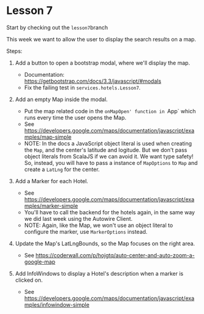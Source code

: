 # Lesson 7

Start by checking out the `lesson7`branch

This week we want to allow the user to display the search results on a map.
  
Steps:

1. Add a button to open a bootstrap modal, where we'll display the map. 
    * Documentation: https://getbootstrap.com/docs/3.3/javascript/#modals
    * Fix the failing test in `services.hotels.Lesson7`.  

2. Add an empty Map inside the modal.
    * Put the map related code in the `onMapOpen' function in `App` which runs every time the user opens the Map.
    * See https://developers.google.com/maps/documentation/javascript/examples/map-simple
    * NOTE: In the docs a JavaScript object literal is used when creating the `Map`, and the center's latitude and logitude.
      But we don't pass object literals from ScalaJS if we can avoid it. We want type safety! 
      So, instead, you will have to pass a instance of `MapOptions` to `Map` and create a `LatLng` for the center.

3. Add a Marker for each Hotel. 
    * See https://developers.google.com/maps/documentation/javascript/examples/marker-simple
    * You'll have to call the backend for the hotels again, in the same way we did last week using the Autowire Client.
    * NOTE: Again, like the Map, we won't use an object literal to configure the marker, use `MarkerOptions` instead.

4. Update the Map's LatLngBounds, so the Map focuses on the right area. 
    * See https://coderwall.com/p/hojgtq/auto-center-and-auto-zoom-a-google-map

5. Add InfoWindows to display a Hotel's description when a marker is clicked on. 
    * See https://developers.google.com/maps/documentation/javascript/examples/infowindow-simple
 